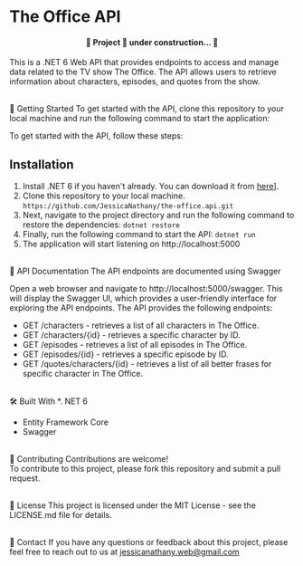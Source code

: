 # The Office API

 <h4 align="center"> 
	🚧  Project 🚀 under construction...  🚧
 </h4>

This is a .NET 6 Web API that provides endpoints to access and manage data related to the TV show The Office. The API allows users to retrieve information about characters, episodes, and quotes from the show. <br/><br/>


🚀 Getting Started
To get started with the API, clone this repository to your local machine and run the following command to start the application:

 To get started with the API, follow these steps:

## Installation

1. Install .NET 6 if you haven't already. You can download it from [here](https://dotnet.microsoft.com/download/dotnet/6.0)].
2. Clone this repository to your local machine.<br>
`https://github.com/JessicaNathany/the-office.api.git`
3. Next, navigate to the project directory and run the following command to restore the dependencies:
`dotnet restore`
4. Finally, run the following command to start the API:
`dotnet run`
5. The application will start listening on http://localhost:5000 <br/><br/>


📝 API Documentation
The API endpoints are documented using Swagger

Open a web browser and navigate to http://localhost:5000/swagger.
This will display the Swagger UI, which provides a user-friendly interface for exploring the API endpoints.
The API provides the following endpoints:

- GET /characters - retrieves a list of all characters in The Office.
- GET /characters/{id} - retrieves a specific character by ID.
- GET /episodes - retrieves a list of all episodes in The Office.
- GET /episodes/{id} - retrieves a specific episode by ID.
- GET /quotes/characters/{id} - retrieves a list of all better frases for specific character in The Office.<br/><br/>


🛠️ Built With
*. NET 6
* Entity Framework Core
* Swagger
<br/><br/>

🤝 Contributing
Contributions are welcome! <br>
To contribute to this project, please fork this repository and submit a pull request.<br/><br/>

📄 License
This project is licensed under the MIT License - see the LICENSE.md file for details.<br/><br/>

📧 Contact
If you have any questions or feedback about this project, please feel free to reach out to us at jessicanathany.web@gmail.com<br/><br/>
